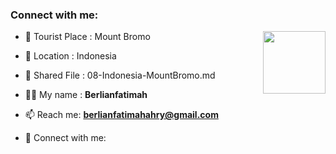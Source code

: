 ### Connect with me:

<img align="right" src="https://media-exp1.licdn.com/dms/image/C4E03AQHc8-zxL3PQDg/profile-displayphoto-shrink_800_800/0/1646882139965?e=1671667200&v=beta&t=mCzq65smqr2vHObBgTObRYFylagF7Fh__9Kd7JFYKj4" width="100px;" alt=""/>

- 🌱 Tourist Place : Mount Bromo
- 👯 Location : Indonesia
- 📄 Shared File : 08-Indonesia-MountBromo.md

- 👨‍💻 My name : **Berlianfatimah**
- 📫 Reach me: **berlianfatimahahry@gmail.com**
- 🔭 Connect with me: **[<github-id>](https://github.com/berlianfatimah/)**

<!-- Connect with me: **[RajkumarSony](https://github.com/RajkumarSony/)** -->